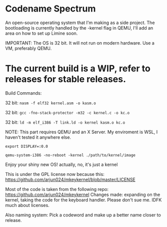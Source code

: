 # Codename Spectrum
An open-source operating system that I'm making as a side project. The bootloading is currently handled by the -kernel flag in QEMU, I'll add an area on how to set up Limine soon. 

IMPORTANT: The OS is 32 bit. It will not run on modern hardware. Use a VM, preferably QEMU.

# The current build is a WIP, refer to releases for stable releases.

Build Commands:

32 bit: ```nasm -f elf32 kernel.asm -o kasm.o```

32 bit: ```gcc -fno-stack-protector -m32 -c kernel.c -o kc.o``` 

32 bit: ```ld -m elf_i386 -T link.ld -o kernel kasm.o kc.o``` 




NOTE: This part requires QEMU and an X Server. My enviroment is WSL, I haven't tested it anywhere else.

```export DISPLAY=:0.0```

```qemu-system-i386 -no-reboot -kernel ./path/to/kernel/image``` 

Enjoy your shiny new OS! actually, no, it's just a kernel


This is under the GPL license now because this: https://github.com/arjun024/mkeykernel/blob/master/LICENSE

Most of the code is taken from the following repo: https://github.com/arjun024/mkeykernel
Changes made: expanding on the kernel, taking the code for the keyboard handler.
Please don't sue me. IDFK much about licenses.

Also naming system: Pick a codeword and make up a better name closer to release.
